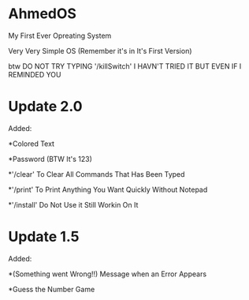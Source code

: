 # AhmedOS
My First Ever Opreating System

Very Very Simple OS (Remember it's in It's First Version)

btw DO NOT TRY TYPING '/killSwitch' I HAVN'T TRIED IT BUT EVEN IF I REMINDED YOU

# Update 2.0

Added:

*Colored Text

*Password (BTW It's 123)

*'/clear' To Clear All Commands That Has Been Typed

*'/print' To Print Anything You Want Quickly Without Notepad

*'/install' Do Not Use it Still Workin On It

# Update 1.5

Added:

*(Something went Wrong!!) Message when an Error Appears

*Guess the Number Game
